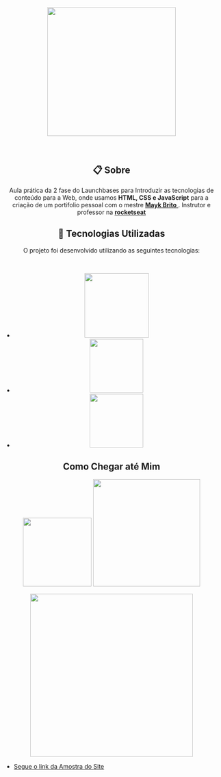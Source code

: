 <h1 align="center"><img               src="https://camo.githubusercontent.com/268b1344409fac98c4eeda520482b6910c4ddcba/68747470733a2f2f73746f726167652e676f6f676c65617069732e636f6d2f676f6c64656e2d77696e642f626f6f7463616d702d6c61756e6368626173652f6c6f676f2e706e67" width="300" style="text-align:center"/></h1>

<br>

<!--SOBRE O PROJETO-->
<h2 align="center">📋 Sobre</h2>

<p align=center>
    Aula prática da 2 fase do Launchbases para Introduzir as tecnologias de conteúdo para a Web, onde usamos <b>HTML, CSS e JavaScript</b> para a criação de um portifolio pessoal com o mestre <a href="https://github.com/maykbrito"><b>Mayk Brito</b> </a>. Instrutor e professor na <a href="https://github.com/rocketseat"><b>rocketseat</b></a>
</p>

<!--TECNOLOGIAS USADAS -->

<h2 align="center">🚀 Tecnologias Utilizadas </h2>

<p align="center">O projeto foi desenvolvido utilizando as seguintes tecnologias:</p>

<br>


<ul>
    <li align="center">
        <a href="https://developer.mozilla.org/pt-BR/docs/Web/HTML/HTML5"><img src="https://img.shields.io/static/v1?label=HTML5&message=CONTEUDO&color=rgb(227,79,38)&style=solid&logo=HTML5" width="150px"></a>
    </li>
    <li align="center">
        <a href="https://developer.mozilla.org/en-US/docs/Web/CSS"><img src="https://img.shields.io/static/v1?label=CSS3&message=ESTILOS&color=rgb(21,114,182)&style=solid&logo=CSS3" width="125px"></a>
    </li>
    <li align="center">
        <a href="https://developer.mozilla.org/pt-BR/docs/Learn/JavaScript/First_steps/A_first_splash#:~:text=%20Brincando%20com%20objetos%20do%20navegador%20%201,Agora%20digite%20o%20seguinte%3A%0AcampoPalpite.value%20%3D%20%27Ol%C3%A1%27%3B%0AA...%20More%20"><img src="https://img.shields.io/static/v1?label=JS&message=INTERACAO&color=rgb(247,223,30)&style=solid&logo=JavaScript" width="125px"></a>
    </li>
    
</ul>

<!--COMO CHEGAR ATÉ MIM-->

<h2 align="center"><b>Como Chegar até Mim</b></h2>
  <p align="center"><a href="https://instagram.com/jonasbezerradasilva99"><img src="https://img.shields.io/static/v1?label=instagram&message=follow-me&color=rgb(228,64,95)&style=solid&logo=Instagram" width="160px"></img></a>
  </img></a> <a href="mailto:jonas.official2019@gmail.com"><img src="https://img.shields.io/static/v1?label=email&message=jonas.official2019@gmail.com&color=rgb(58,191,230)&style=solid&logo=Minutemailer" width="250px"></p>
  

<p align="center"><img width="380px" align="center" src="https://user-images.githubusercontent.com/67350258/90533964-2e10c500-e147-11ea-928f-68b4651cde0b.png"> </img> </p>


-  Segue o link da Amostra do [Site](https://jonasbezerra.github.io/Personal_Site/)


 
